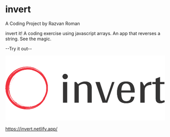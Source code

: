 # invert
A Coding Project by Razvan Roman

invert it! A coding exercise using javascript arrays.
An app that reverses a string. See the magic.

--Try it out--

<img src="img/invert/logo_small.png" alt="invert logo">

https://invert.netlify.app/
